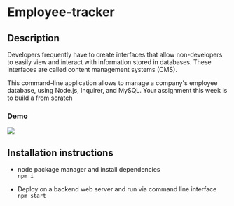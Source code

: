 # Employee-tracker

## Description

Developers frequently have to create interfaces that allow non-developers to easily view and interact with information stored in databases. These interfaces are called content management systems (CMS). 

This command-line application allows to manage a company's employee database, using Node.js, Inquirer, and MySQL.
 Your assignment this week is to build a  from scratch 

 ### Demo

 ![](assets/Untitled_%20Oct%208,%202022%209_37%20PM.gif)

 ## Installation instructions

  * node package manager and install dependencies  
  ```npm i```

 * Deploy on a backend web server and run via command line interface  
  ```npm start```
